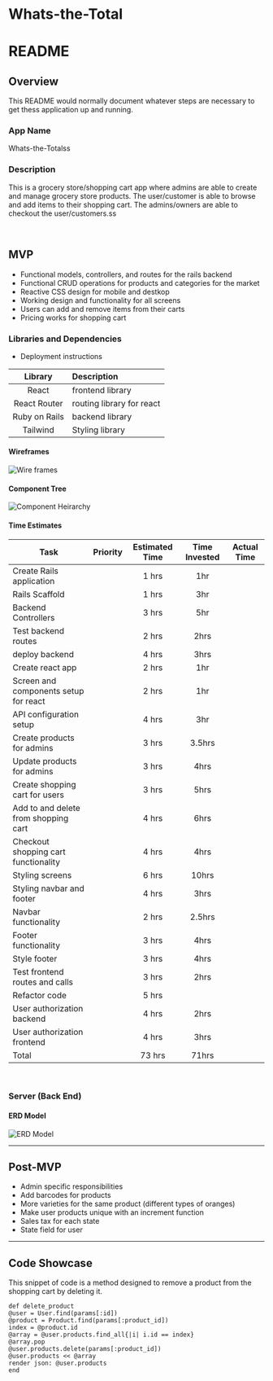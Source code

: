 # Whats-the-Total

# README

## Overview

This README would normally document whatever steps are necessary to get thess
application up and running.

### App Name

Whats-the-Totalss

### Description

This is a grocery store/shopping cart app where admins are able to create and manage grocery store products. The user/customer is able to browse and add items to their shopping cart. The admins/owners are able to checkout the user/customers.ss

<br>

## MVP

- Functional models, controllers, and routes for the rails backend
- Functional CRUD operations for products and categories for the market
- Reactive CSS design for mobile and destkop
- Working design and functionality for all screens
- Users can add and remove items from their carts
- Pricing works for shopping cart

### Libraries and Dependencies

- Deployment instructions

|    Library    | Description               |
| :-----------: | :------------------------ |
|     React     | frontend library          |
| React Router  | routing library for react |
| Ruby on Rails | backend library           |
|   Tailwind    | Styling library           |

#### Wireframes

![Wire frames](./images/Mobile-Desktop-Display.png)

#### Component Tree

![Component Heirarchy](images/Component-Heirarchy.png)

#### Time Estimates

| Task                                  | Priority | Estimated Time | Time Invested | Actual Time |
| ------------------------------------- | :------: | :------------: | :-----------: | :---------: |
| Create Rails application              |          |     1 hrs      |      1hr      |             |
| Rails Scaffold                        |          |     1 hrs      |      3hr      |             |
| Backend Controllers                   |          |     3 hrs      |      5hr      |             |
| Test backend routes                   |          |     2 hrs      |     2hrs      |             |
| deploy backend                        |          |     4 hrs      |     3hrs      |             |
| Create react app                      |          |     2 hrs      |      1hr      |             |
| Screen and components setup for react |          |     2 hrs      |      1hr      |             |
| API configuration setup               |          |     4 hrs      |      3hr      |             |
| Create products for admins            |          |     3 hrs      |    3.5hrs     |             |
| Update products for admins            |          |     3 hrs      |     4hrs      |             |
| Create shopping cart for users        |          |     3 hrs      |     5hrs      |             |
| Add to and delete from shopping cart  |          |     4 hrs      |     6hrs      |             |
| Checkout shopping cart functionality  |          |     4 hrs      |     4hrs      |             |
| Styling screens                       |          |     6 hrs      |     10hrs     |             |
| Styling navbar and footer             |          |     4 hrs      |     3hrs      |             |
| Navbar functionality                  |          |     2 hrs      |    2.5hrs     |             |
| Footer functionality                  |          |     3 hrs      |     4hrs      |             |
| Style footer                          |          |     3 hrs      |     4hrs      |             |
| Test frontend routes and calls        |          |     3 hrs      |     2hrs      |             |
| Refactor code                         |          |     5 hrs      |               |             |
| User authorization backend            |          |     4 hrs      |     2hrs      |             |
| User authorization frontend           |          |     4 hrs      |     3hrs      |             |
| Total                                 |          |     73 hrs     |     71hrs     |             |

<br>

### Server (Back End)

#### ERD Model

![ERD Model](./images/ERD.png)

---

## Post-MVP

- Admin specific responsibilities
- Add barcodes for products
- More varieties for the same product (different types of oranges)
- Make user products unique with an increment function
- Sales tax for each state
- State field for user

---

## Code Showcase

This snippet of code is a method designed to remove a product from the shopping cart by deleting it.

```
def delete_product
@user = User.find(params[:id])
@product = Product.find(params[:product_id])
index = @product.id
@array = @user.products.find_all{|i| i.id == index}
@array.pop
@user.products.delete(params[:product_id])
@user.products << @array
render json: @user.products
end
```
